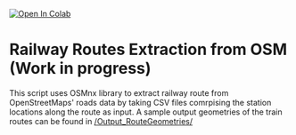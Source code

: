 [![Open In Colab](https://colab.research.google.com/assets/colab-badge.svg)](https://colab.research.google.com/github/rajesvariparasa/railway-routes-extraction-from-OSM/blob/main/Clean_Railwaysroutes_OSMbased_V2.ipynb)

# Railway Routes Extraction from OSM (Work in progress)

This script uses OSMnx library to extract railway route from OpenStreetMaps' roads data by taking CSV files comrpising the station locations along the route as input. A sample output geometries of the train routes can be found in [/Output_RouteGeometries/](https://github.com/rajesvariparasa/railway-routes-extraction-from-OSM/tree/main/Output_RouteGeometries)
